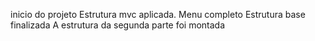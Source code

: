 inicio do projeto
Estrutura mvc aplicada.
Menu completo
Estrutura base finalizada
A estrutura da segunda parte foi montada